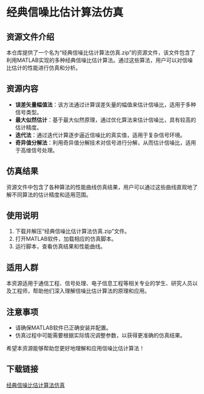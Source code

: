 # 经典信噪比估计算法仿真

## 资源文件介绍

本仓库提供了一个名为“经典信噪比估计算法仿真.zip”的资源文件，该文件包含了利用MATLAB实现的多种经典信噪比估计算法。通过这些算法，用户可以对信噪比估计的性能进行仿真和分析。

## 资源内容

- **误差矢量幅值法**：该方法通过计算误差矢量的幅值来估计信噪比，适用于多种信号类型。
- **最大似然估计**：基于最大似然原理，通过优化算法来估计信噪比，具有较高的估计精度。
- **迭代法**：通过迭代计算逐步逼近信噪比的真实值，适用于复杂信号环境。
- **奇异值分解法**：利用奇异值分解技术对信号进行分解，从而估计信噪比，适用于高维信号处理。

## 仿真结果

资源文件中包含了各种算法的性能曲线仿真结果，用户可以通过这些曲线直观地了解不同算法的估计精度和适用范围。

## 使用说明

1. 下载并解压“经典信噪比估计算法仿真.zip”文件。
2. 打开MATLAB软件，加载相应的仿真脚本。
3. 运行脚本，查看仿真结果和性能曲线。

## 适用人群

本资源适用于通信工程、信号处理、电子信息工程等相关专业的学生、研究人员以及工程师，帮助他们深入理解信噪比估计算法的原理和应用。

## 注意事项

- 请确保MATLAB软件已正确安装并配置。
- 仿真过程中可能需要根据实际情况调整参数，以获得更准确的仿真结果。

希望本资源能够帮助您更好地理解和应用信噪比估计算法！

## 下载链接

[经典信噪比估计算法仿真](https://pan.quark.cn/s/1e2f6d6c9e2f)